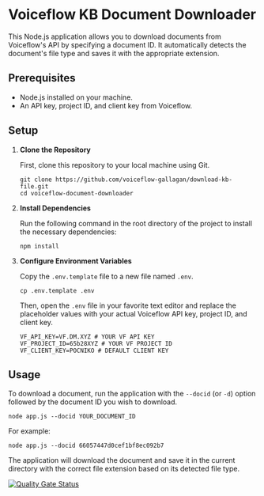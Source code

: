 # Voiceflow KB Document Downloader

This Node.js application allows you to download documents from Voiceflow's API by specifying a document ID. It automatically detects the document's file type and saves it with the appropriate extension.

## Prerequisites

- Node.js installed on your machine.
- An API key, project ID, and client key from Voiceflow.

## Setup

1. **Clone the Repository**

   First, clone this repository to your local machine using Git.

   ```
   git clone https://github.com/voiceflow-gallagan/download-kb-file.git
   cd voiceflow-document-downloader
   ```

2. **Install Dependencies**

   Run the following command in the root directory of the project to install the necessary dependencies:

   ```
   npm install
   ```

3. **Configure Environment Variables**

   Copy the `.env.template` file to a new file named `.env`.

   ```
   cp .env.template .env
   ```

   Then, open the `.env` file in your favorite text editor and replace the placeholder values with your actual Voiceflow API key, project ID, and client key.

   ```
   VF_API_KEY=VF.DM.XYZ # YOUR VF API KEY
   VF_PROJECT_ID=65b28XYZ # YOUR VF PROJECT ID
   VF_CLIENT_KEY=POCNIKO # DEFAULT CLIENT KEY
   ```

## Usage

To download a document, run the application with the `--docid` (or `-d`) option followed by the document ID you wish to download.

```
node app.js --docid YOUR_DOCUMENT_ID
```

For example:

```
node app.js --docid 66057447d0cef1bf8ec092b7
```

The application will download the document and save it in the current directory with the correct file extension based on its detected file type.


[![Quality Gate Status](https://sonarcloud.io/api/project_badges/measure?project=voiceflow-community_download-kb-file&metric=alert_status)](https://sonarcloud.io/summary/new_code?id=voiceflow-community_download-kb-file)
